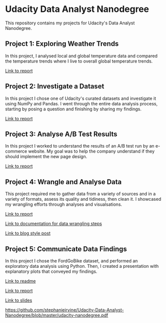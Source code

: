 # Udacity Data Analyst Nanodegree
This repository contains my projects for Udacity's Data Analyst Nanodegree.

## Project 1: Exploring Weather Trends
In this project, I analysed local and global temperature data and compared the temperature trends where I live to overall global temperature trends.

[Link to report](https://github.com/stephanieirvine/Udacity-Data-Analyst-Nanodegree/blob/master/Project%201%20-%20Explore%20Weather%20Trends/Stephanie_Irvine_-_Explore_Weather_Trends_Report.pdf)

## Project 2: Investigate a Dataset
In this project I chose one of Udacity's curated datasets and investigate it using NumPy and Pandas. I went through the entire data analysis process, starting by posing a question and finishing by sharing my findings.

[Link to report](https://github.com/stephanieirvine/Udacity-Data-Analyst-Nanodegree/blob/master/Project%202%20-%20Investigate%20a%20Dataset%20(TMDb)/Steph_Irvine_TMDb_Report.ipynb)

## Project 3: Analyse A/B Test Results
In this project I worked to understand the results of an A/B test run by an e-commerce website. My goal was to help the company understand if they should implement the new page design.

[Link to report](https://github.com/stephanieirvine/Udacity-Data-Analyst-Nanodegree/blob/master/Project%203%20-%20Analyse%20AB%20Test%20Results/Analyze_ab_test_results_notebook_Steph_Irvine.ipynb)

## Project 4: Wrangle and Analyse Data
This project required me to gather data from a variety of sources and in a variety of formats, assess its quality and tidiness, then clean it. I showcased my wrangling efforts through analyses and visualsations. 

[Link to report](https://github.com/stephanieirvine/Udacity-Data-Analyst-Nanodegree/blob/master/Project%204%20-%20Wrangle%20and%20Analyse%20Data/wrangle_act.ipynb)

[Link to documentation for data wrangling steps](https://github.com/stephanieirvine/Udacity-Data-Analyst-Nanodegree/blob/master/Project%204%20-%20Wrangle%20and%20Analyse%20Data/wrangle_report.pdf)

[Link to blog style post](https://github.com/stephanieirvine/Udacity-Data-Analyst-Nanodegree/blob/master/Project%204%20-%20Wrangle%20and%20Analyse%20Data/act_report.pdf)

## Project 5: Communicate Data Findings
In this project I chose the FordGoBike dataset, and performed an exploratory data analysis using Python. Then, I created a presentation with explanatory plots that conveyed my findings.

[Link to readme](https://github.com/stephanieirvine/Udacity-Data-Analyst-Nanodegree/blob/master/Project%205%20-%20Communicate%20Data%20Findings/readme.md)

[Link to report](https://github.com/stephanieirvine/Udacity-Data-Analyst-Nanodegree/blob/master/Project%205%20-%20Communicate%20Data%20Findings/Steph_Irvine_FordGoBike_Data_Exploration.ipynb)

[Link to slides](https://github.com/stephanieirvine/Udacity-Data-Analyst-Nanodegree/blob/master/Project%205%20-%20Communicate%20Data%20Findings/slide_deck_fordgo.ipynb)

https://github.com/stephanieirvine/Udacity-Data-Analyst-Nanodegree/blob/master/udacity-nanodegree.pdf
